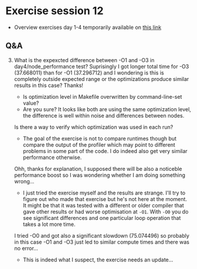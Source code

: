 # Exercise session 12

<!--
No materials available at the moment.
-->

-    Overview exercises day 1-4 temporarily available on
     [this link](https://462000265.lumidata.eu/4day-20231003/files/LUMI-4day-20231003-4_Exercises_day4.pdf)


<!--
-   See `/project/project_465000644/slides/HPE/Exercises.pdf` for the exercises.

-   Files are in 
    `/project/project_465000644/exercises/HPE/day3`

-   Permanent archive on LUMI:

    -   Exercise notes in `/appl/local/training/4day-20231003/files/LUMI-4day-20231003-Exercises_HPE.pdf`

    -   Exercises as bizp2-compressed tar file in
        `/appl/local/training/4day-20231003/files/LUMI-4day-20231003-Exercises_HPE.tar.bz2`

    -   Exercises as uncompressed tar file in
        `/appl/local/training/4day-20231003/files/LUMI-4day-20231003-Exercises_HPE.tar`
-->

## Q&A


3.  What is the expexcted difference between -O1 and -O3 in day4/node_performance test? Suprisingly I got longer total time for -O3 (37.668011) than for -O1 (37.296712) and I wondering is this is completely outside expected range or the optimizations produce similar results in this case? Thanks!

    -   Is optimization level in Makefile overwritten by command-line-set value?
    -   Are you sure? It looks like both are using the same optimization level, the difference is well within noise and differences between nodes.

    Is there a way to verify which optimization was used in each run?
    
    -   The goal of the exercise is not to compare runtimes though but compare the output of the profiler which may point to different problems in some part of the code. I do indeed also get very similar performance otherwise.

    Ohh, thanks for explanation, I supposed there will be also a noticeble performance boost so I was wondering whether I am doing something wrong...
    
    -   I just tried the exercise myself and the results are strange. I'll try to figure out who made that exercise but he's not here at the moment. It might be that it was tested with a different or older compiler that gave other results or had worse optimisation at `-O1`. With `-O0` you do see significant differences and one particular loop operation that takes a lot more time.

    I tried -O0 and got also a significant slowdown (75.074496) so probably in this case -O1 and -O3 just led to similar compute times and there was no error...

    -  This is indeed what I suspect, the exercise needs an update...

